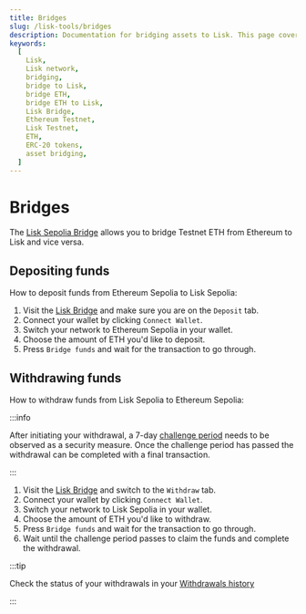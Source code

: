 ```yaml
---
title: Bridges
slug: /lisk-tools/bridges
description: Documentation for bridging assets to Lisk. This page covers how to bridge ETH and ERC-20s between Ethereum Sepolia and Lisk Sepoklia, with essential cautions and contract information.
keywords:
  [
    Lisk,
    Lisk network,
    bridging,
    bridge to Lisk,
    bridge ETH,
    bridge ETH to Lisk,
    Lisk Bridge,
    Ethereum Testnet,
    Lisk Testnet,
    ETH,
    ERC-20 tokens,
    asset bridging,
  ]
---
```


# Bridges

The [Lisk Sepolia Bridge](https://sepolia-bridge.lisk.com) allows you to bridge Testnet ETH from Ethereum to Lisk and vice versa.

## Depositing funds
How to deposit funds from Ethereum Sepolia to Lisk Sepolia:

1. Visit the [Lisk Bridge](https://sepolia-bridge.lisk.com) and make sure you are on the `Deposit` tab.
2. Connect your wallet by clicking `Connect Wallet`.
3. Switch your network to Ethereum Sepolia in your wallet.
4. Choose the amount of ETH you'd like to deposit.
5. Press `Bridge funds` and wait for the transaction to go through.

## Withdrawing funds
How to withdraw funds from Lisk Sepolia to Ethereum Sepolia:

:::info

After initiating your withdrawal, a 7-day [challenge period](https://docs.optimism.io/builders/dapp-developers/bridging/messaging#for-l2-to-l1-transactions) needs to be observed as a security measure. Once the challenge period has passed the withdrawal can be completed with a final transaction.

:::

1. Visit the [Lisk Bridge](https://sepolia-bridge.lisk.com) and switch to the `Withdraw` tab.
2. Connect your wallet by clicking `Connect Wallet`.
3. Switch your network to Lisk Sepolia in your wallet.
4. Choose the amount of ETH you'd like to withdraw.
5. Press `Bridge funds` and wait for the transaction to go through.
6. Wait until the challenge period passes to claim the funds and complete the withdrawal.

:::tip

Check the status of your withdrawals in your [Withdrawals history](https://sepolia-bridge.lisk.com/history?slug=lisk-sepolia-testnet)

:::



